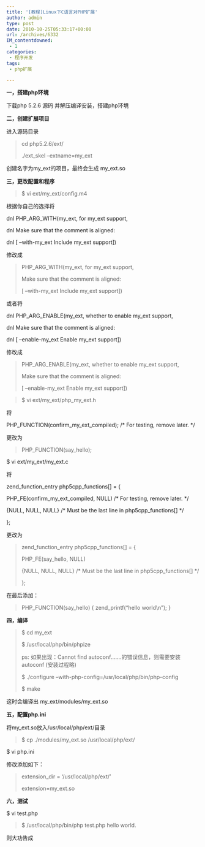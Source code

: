 ```yaml
---
title: '[教程]Linux下C语言对PHP扩展'
author: admin
type: post
date: 2010-10-25T05:33:17+00:00
url: /archives/6332
IM_contentdowned:
 - 1
categories:
 - 程序开发
tags:
 - php扩展

---
```

**一，搭建php环境**

下载php 5.2.6 源码 并解压编译安装，搭建php环境

**二，创建扩展项目**

进入源码目录

> cd php5.2.6/ext/
>
> ./ext\_skel –extname=my\_ext

创建名字为my_ext的项目，最终会生成 my_ext.so

**三，更改配置和程序**

> $ vi ext/my_ext/config.m4

根据你自己的选择将

dnl PHP\_ARG\_WITH(my\_ext, for my\_ext support,

dnl Make sure that the comment is aligned:

dnl [ –with-my\_ext Include my\_ext support])

修改成

> PHP\_ARG\_WITH(my\_ext, for my\_ext support,
>
> Make sure that the comment is aligned:
>
> [ –with-my\_ext Include my\_ext support])

或者将

dnl PHP\_ARG\_ENABLE(my\_ext, whether to enable my\_ext support,

dnl Make sure that the comment is aligned:

dnl [ –enable-my\_ext Enable my\_ext support])

修改成

> PHP\_ARG\_ENABLE(my\_ext, whether to enable my\_ext support,
>
> Make sure that the comment is aligned:
>
> [ –enable-my\_ext Enable my\_ext support])

> $ vi ext/my\_ext/php\_my_ext.h

将

PHP\_FUNCTION(confirm\_my\_ext\_compiled); /\* For testing, remove later. \*/

更改为

> PHP\_FUNCTION(say\_hello);

$ vi ext/my_ext/my_ext.c

将

zend\_function\_entry php5cpp_functions[] = {

PHP\_FE(confirm\_my\_ext\_compiled, NULL) /\* For testing, remove later. \*/

{NULL, NULL, NULL} /\* Must be the last line in php5cpp_functions[] \*/

};

更改为

> zend\_function\_entry php5cpp_functions[] = {
>
> PHP\_FE(say\_hello, NULL)
>
> {NULL, NULL, NULL} /\* Must be the last line in php5cpp_functions[] \*/
>
> };

在最后添加：

> PHP\_FUNCTION(say\_hello)
> {
> zend_printf(“hello world\n”);
> }

**四，编译**

> $ cd my_ext
>
> $ /usr/local/php/bin/phpize
>
> ps: 如果出现：Cannot find autoconf.……的错误信息，则需要安装 autoconf (安装过程略)
>
> $ ./configure –with-php-config=/usr/local/php/bin/php-config
>
> $ make

这时会编译出 my\_ext/modules/my\_ext.so

**五，配置php.ini**

将my_ext.so放入/usr/local/php/ext/目录

> $ cp ./modules/my_ext.so /usr/local/php/ext/

$ vi php.ini

修改添加如下：

> extension_dir = ‘/usr/local/php/ext/’
>
> extension=my_ext.so

**六，测试**

$ vi test.php

> $ /usr/local/php/bin/php test.php
> hello world.

则大功告成